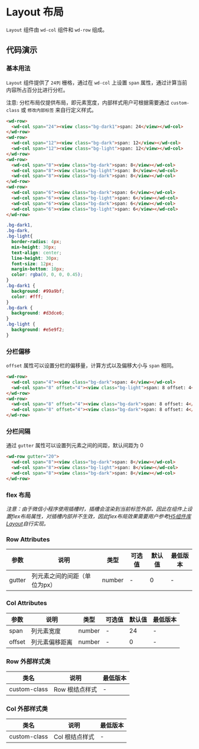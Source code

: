 # Layout 布局

`Layout` 组件由 `wd-col` 组件和 `wd-row` 组成。


## 代码演示

### 基本用法

`Layout` 组件提供了 `24列` 栅格，通过在 `wd-col` 上设置 `span` 属性，通过计算当前内容所占百分比进行分栏。

注意: 分栏布局仅提供布局，即元素宽度，内部样式用户可根据需要通过 `custom-class` 或 `修改内部标签` 来自行定义样式。

```html
<wd-row>
  <wd-col span="24"><view class="bg-dark1">span: 24</view></wd-col>
</wd-row>
<wd-row>
  <wd-col span="12"><view class="bg-dark">span: 12</view></wd-col>
  <wd-col span="12"><view class="bg-light">span: 12</view></wd-col>
</wd-row>
<wd-row>
  <wd-col span="8"><view class="bg-dark">span: 8</view></wd-col>
  <wd-col span="8"><view class="bg-light">span: 8</view></wd-col>
  <wd-col span="8"><view class="bg-dark">span: 8</view></wd-col>
</wd-row>
<wd-row>
  <wd-col span="6"><view class="bg-dark">span: 6</view></wd-col>
  <wd-col span="6"><view class="bg-light">span: 6</view></wd-col>
  <wd-col span="6"><view class="bg-dark">span: 6</view></wd-col>
  <wd-col span="6"><view class="bg-light">span: 6</view></wd-col>
</wd-row>
```

```css
.bg-dark1,
.bg-dark,
.bg-light{
  border-radius: 4px;
  min-height: 30px;
  text-align: center;
  line-height: 30px;
  font-size: 12px;
  margin-bottom: 10px;
  color: rgba(0, 0, 0, 0.45);
}
.bg-dark1 {
  background: #99a9bf;
  color: #fff;
}
.bg-dark {
  background: #d3dce6;
}
.bg-light {
  background: #e5e9f2;
}
```

### 分栏偏移

`offset` 属性可以设置分栏的偏移量，计算方式以及偏移大小与 `span` 相同。

```html
<wd-row>
  <wd-col span="4"><view class="bg-dark">span: 4</view></wd-col>
  <wd-col span="8" offset="4"><view class="bg-light">span: 8 offset: 4</view></wd-col>
</wd-row>
<wd-row>
  <wd-col span="8" offset="4"><view class="bg-dark">span: 8 offset: 4</view></wd-col>
  <wd-col span="8" offset="4"><view class="bg-dark">span: 8 offset: 4</view></wd-col>
</wd-row>
```

### 分栏间隔

通过 `gutter` 属性可以设置列元素之间的间距，默认间距为 0

```html
<wd-row gutter="20">
  <wd-col span="8"><view class="bg-dark">span: 8</view></wd-col>
  <wd-col span="8"><view class="bg-light">span: 8</view></wd-col>
  <wd-col span="8"><view class="bg-dark">span: 8</view></wd-col>
</wd-row>
```

### flex 布局

*注意：由于微信小程序使用插槽时，插槽会渲染到当前标签外部，因此在组件上设置flex布局属性，对插槽内部并不生效，因此flex布局效果需要用户参考[H5组件库 Layout](http://fant-mini-plus.top/wot-design/#/components/layout)自行实现。*

### Row Attributes

| 参数 | 说明 | 类型 | 可选值 | 默认值 | 最低版本 |
|-----|------|-----|-------|-------|--------|
| gutter | 列元素之间的间距（单位为px） | number | - | 0 | - |

### Col Attributes

| 参数 | 说明 | 类型 | 可选值 | 默认值 | 最低版本 |
|-----|------|-----|-------|-------|---------|
| span | 列元素宽度 | number | - | 24 | - |
| offset | 列元素偏移距离 | number | - | 0 | - |

### Row 外部样式类

| 类名 | 说明 | 最低版本 |
|-----|------|--------|
| custom-class | Row 根结点样式 | - |

### Col 外部样式类

| 类名 | 说明 | 最低版本 |
|-----|------|--------|
| custom-class | Col 根结点样式 | - |

